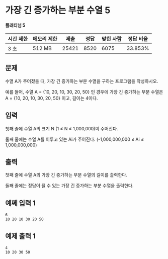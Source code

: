 # 가장 긴 증가하는 부분 수열 5

**플래티넘 5**

|시간 제한|	메모리 제한	|제출|	정답	|맞힌 사람	|정답 비율|
|---|---|---|---|---|---|
|3 초	|512 MB	|25421|	8520|	6075	|33.853%|

## 문제 

수열 A가 주어졌을 때, 가장 긴 증가하는 부분 수열을 구하는 프로그램을 작성하시오.

예를 들어, 수열 A = {10, 20, 10, 30, 20, 50} 인 경우에 가장 긴 증가하는 부분 수열은 A = {10, 20, 10, 30, 20, 50} 이고, 길이는 4이다.

## 입력 

첫째 줄에 수열 A의 크기 N (1 ≤ N ≤ 1,000,000)이 주어진다.

둘째 줄에는 수열 A를 이루고 있는 Ai가 주어진다. (-1,000,000,000 ≤ Ai ≤ 1,000,000,000)

## 출력 

첫째 줄에 수열 A의 가장 긴 증가하는 부분 수열의 길이를 출력한다.

둘째 줄에는 정답이 될 수 있는 가장 긴 증가하는 부분 수열을 출력한다.

## 예쩨 입력 1

```
6
10 20 10 30 20 50
```

## 예제 출력 1

```
4
10 20 30 50
```